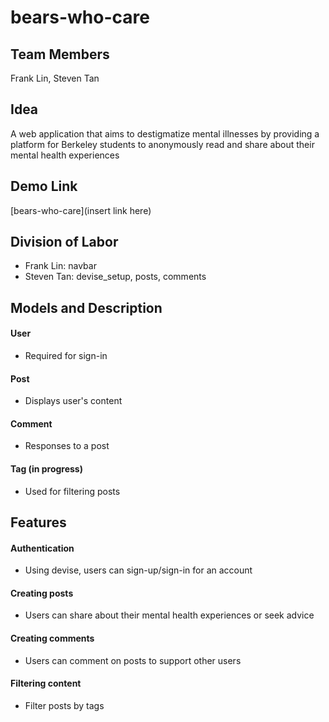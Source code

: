 # bears-who-care

## Team Members
Frank Lin, Steven Tan

## Idea
A web application that aims to destigmatize mental illnesses by providing a platform for Berkeley students to anonymously read and share about their mental health experiences

## Demo Link

[bears-who-care](insert link here)

## Division of Labor
- Frank Lin: navbar
- Steven Tan: devise_setup, posts, comments

## Models and Description
#### User
- Required for sign-in

#### Post
- Displays user's content

#### Comment
- Responses to a post

#### Tag (in progress)
- Used for filtering posts

## Features
#### Authentication
- Using devise, users can sign-up/sign-in for an account

#### Creating posts
- Users can share about their mental health experiences or seek advice

#### Creating comments
- Users can comment on posts to support other users

#### Filtering content
- Filter posts by tags
